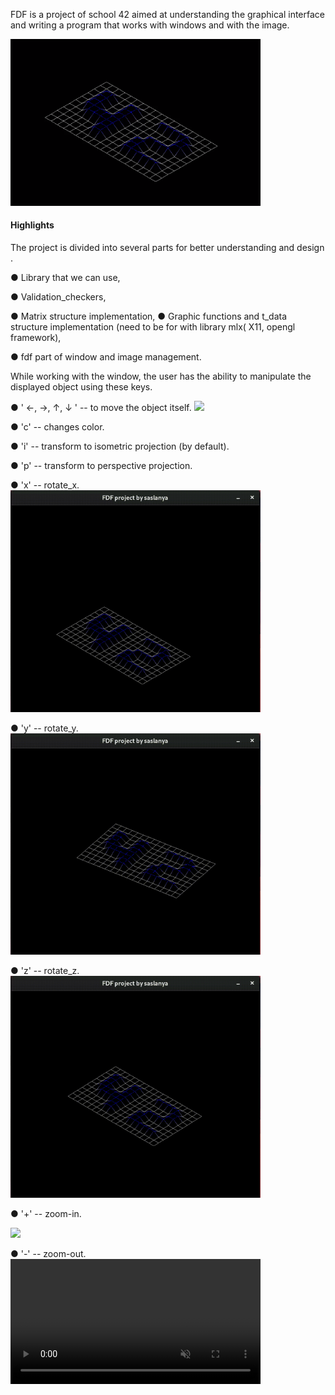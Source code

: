 FDF is a project of school 42 aimed at understanding the graphical interface and writing a program that works with windows and with the image.

<img src="instructions_view/project_view.png" width="400"/>

#### Highlights 
The project is divided into several parts for better understanding and design .

● Library that we can use,

● Validation_checkers,

● Matrix structure implementation,
● Graphic functions and t_data structure implementation (need to be for with library mlx( X11, opengl framework),

● fdf part of window and image management.

While working with the window, the user has the ability to manipulate the displayed object using these keys.

● ' ←, →, ↑, ↓ '  --   to move the object itself.
<img src="instructions_view/moves.gif" width="400"/>



● 'c'             --   changes color.

● 'i'             --   transform to isometric projection (by default).

● 'p'             --   transform to perspective projection.

● 'x'             --   rotate_x.
<img src="instructions_view/rotate_x.gif" width="400"/>

● 'y'             --   rotate_y.
<img src="instructions_view/rotate_y.gif" width="400"/>

● 'z'             --   rotate_z.
<img src="instructions_view/rotate_z.gif" width="400"/>

● '+'             --   zoom-in.

<img src="instructions_view/zoom.gif" width="400"/>

● '-'             --   zoom-out.
<video autoplay loop muted playsinline width="400">
  <source src="instructions_view/zoom.webm" type="video/webm">
</video>
